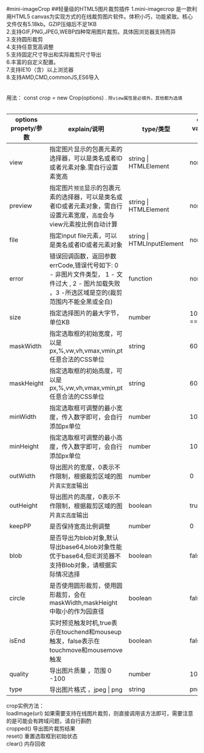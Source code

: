 #mini-imageCrop
##轻量级的HTML5图片裁剪插件
1.mini-imagecrop 是一款利用HTML5
canvas为实现方式的在线裁剪图片软件。体积小巧，功能紧致。核心文件仅有5.18kb。GZIP压缩后不足1KB
<br />
2.支持GIF,PNG,JPEG,WEBP四种常用图片裁剪。具体因浏览器支持而异 <br />
3.支持圆形裁剪 <br />
4.支持任意宽高调整<br />
5.支持固定尺寸导出和实际裁剪尺寸导出<br />
6.丰富的自定义配置。<br />
7.支持IE10（含）以上浏览器 <br />
8.支持AMD,CMD,commonJS,ES6导入<br />
<br />
<br />
用法： const crop = new Crop(options) . `除view属性是必填外，其他都为选填`
<br />
<br />

| options propety/参数  | explain/说明 |type/类型  | defualt value/默认值 |
| ------------- | ------------- | ------------- | ------------- |
| view  |指定图片显示的包裹元素的选择器，可以是类名或者ID或者元素对象.需自行设置素宽高 | string &#124; HTMLElement  | none  |
| preview  |指定图片`预览`显示的包裹元素的选择器，可以是类名或者ID或者元素对象，需自行设置元素宽度，`高度`会与view元素按比例自动计算 | string &#124; HTMLElement  | none  |
| file  |指定input file元素，可以是类名或者ID或者元素对象 | string &#124; HTMLInputElement  | none  |
| error  |错误回调函数，返回参数errCode,错误代号如下: 0 - 非图片文件类型， 1 - 文件过大 , 2 - 图片加载失败 ，3 -所选区域是空的(裁剪范围内不能全黑或全白)|function | none  |
| size  |指定选择图片的最大字节，单位KB|number | 1024*1024*5 == 5M  |
| maskWidth  |指定选取框的初始宽度，可以是px,%,vw,vh,vmax,vmin,pt任意合法的CSS单位|string | 60%  |
| maskHeight  |指定选取框的初始高度，可以是px,%,vw,vh,vmax,vmin,pt任意合法的CSS单位|string | 60%  |
| minWidth  |指定选取框可调整的最小宽度，传入数字即可，会自行添加px单位|number | 100  |
| minHeight  |指定选取框可调整的最小高度，传入数字即可，会自行添加px单位|number | 100  |
| outWidth  |导出图片的宽度，0表示不作限制，根据裁剪区域的图片`真实宽度`输出|number | 0  |
| outHeight  |导出图片的高度，0表示不作限制，根据裁剪区域的图片`真实高度`输出|boolean | true  |
| keepPP  |是否保持宽高比例调整|number | 0  |
| blob  |是否导出为blob对象,默认导出base64,blob对象性能优于base64,但IE浏览器不支持Blob对象，请根据实际情况选择|boolean | false |
| circle  |是否使用圆形裁剪，使用圆形裁剪，会在maskWidth,maskHeight中取小的作为园直径|boolean | false |
| isEnd  |实时预览触发时机,true表示在touchend和mouseup触发，false表示在touchmove和mousemove触发|boolean | false |
| quality  |导出图片质量 ，范围 0 -100|number | 100 |
| type  |导出图片格式 ，jpeg &#124; png| string | png |


crop实例方法：<br>
loadImage(url) 如果需要支持在线图片裁剪，则直接调用该方法即可，需要注意的是可能会有跨域问题，请自行斟酌<br>
cropped() 导出图片裁剪结果<br>
reset() 重置选取框到初始状态<br>
clear() 内存回收<br>